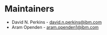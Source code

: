 # Maintainers

- David N. Perkins - [david.n.perkins@ibm.com](mailto:david.n.perkins@ibm.com)
- Aram Openden - [aram.openden1@ibm.com](mailto:aram.openden1@ibm.com)
